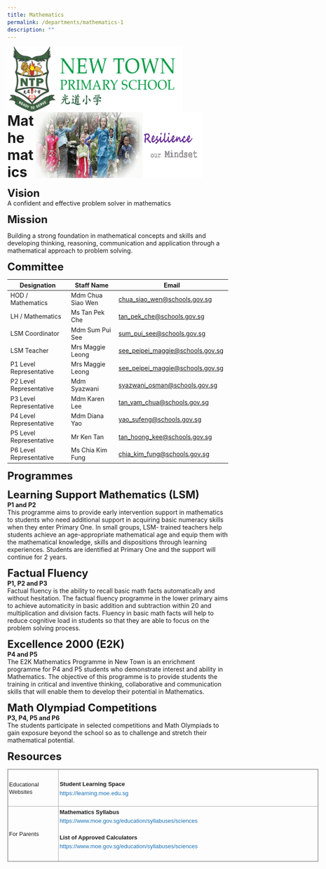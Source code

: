 ```yaml
---
title: Mathematics
permalink: /departments/mathematics-1
description: ""
---
```

<img src="/images/logosub.png" style="width:400px;height:150px;margin-left:0px;" align = "left">

<img src="/images/Header%20GIF.gif" style="width:380px;height:150px;margin-right:60px;" align = "right">
<br><br><br><br><br><br>

**<font size=6>Mathematics</font>**

**<font size=5>Vision</font>** <br>
A confident and effective problem solver in mathematics  


  
**<font size=5>Mission</font>** <br>


Building a strong foundation in mathematical concepts and skills and developing thinking, reasoning, communication and application through a mathematical approach to problem solving.

  


  
**<font size=5>Committee</font>** <br>


  

| Designation | Staff Name | Email |
| --- | --- | --- |
| HOD / Mathematics | Mdm Chua Siao Wen | [chua\_siao\_wen@schools.gov.sg](mailto:chua_siao_wen@schools.gov.sg) |
| LH / Mathematics | Ms Tan Pek Che | [tan\_pek\_che@schools.gov.sg](mailto:tan_pek_che@schools.gov.sg) |
| LSM Coordinator | Mdm Sum Pui See | [sum\_pui\_see@schools.gov.sg](mailto:sum_pui_see@schools.gov.sg)  |
| LSM Teacher | Mrs Maggie Leong | [see\_peipei\_maggie@schools.gov.sg](mailto:see_peipei_maggie@schools.gov.sg)  |
| P1 Level Representative | Mrs Maggie Leong | [see\_peipei\_maggie@schools.gov.sg](mailto:see_peipei_maggie@schools.gov.sg)  |
| P2 Level Representative | Mdm Syazwani | [syazwani\_osman@schools.gov.sg](mailto:syazwani_osman@schools.gov.sg)  |
| P3 Level Representative | Mdm Karen Lee | [tan\_yam\_chua@schools.gov.sg](mailto:tan_yam_chua@schools.gov.sg)  |
| P4 Level Representative | Mdm Diana Yao | [yao\_sufeng@schools.gov.sg](mailto:yao_sufeng@schools.gov.sg)  |
| P5 Level Representative | Mr Ken Tan | [tan\_hoong\_kee@schools.gov.sg](mailto:tan_hoong_kee@schools.gov.sg)  |
| P6 Level Representative | Ms Chia Kim Fung | [chia\_kim\_fung@schools.gov.sg](mailto:chia_kim_fung@schools.gov.sg)  |

**<font size=5>Programmes</font>** <br>


  
**<font size=5>Learning Support Mathematics (LSM)</font>**<br>
**P1 and P2**  
This programme aims to provide early intervention support in mathematics to students who need additional support in acquiring basic numeracy skills when they enter Primary One. In small groups, LSM- trained teachers help students achieve an age-appropriate mathematical age and equip them with the mathematical knowledge, skills and dispositions through learning experiences. Students are identified at Primary One and the support will continue for 2 years.

**<font size=5>Factual Fluency </font>**<br>
**P1, P2 and P3**  
Factual fluency is the ability to recall basic math facts automatically and without hesitation. The factual fluency programme in the lower primary aims to achieve automaticity in basic addition and subtraction within 20 and multiplication and division facts. Fluency in basic math facts will help to reduce cognitive load in students so that they are able to focus on the problem solving process.  
  
  
**<font size=5>Excellence 2000 (E2K)</font>**<br>
**P4 and P5**  
The E2K Mathematics Programme in New Town is an enrichment programme for P4 and P5 students who demonstrate interest and ability in Mathematics. The objective of this programme is to provide students the training in critical and inventive thinking, collaborative and communication skills that will enable them to develop their potential in Mathematics.  
  
  
**<font size=5>Math Olympiad Competitions</font>**<br>
**P3, P4, P5 and P6**  
The students participate in selected competitions and Math Olympiads to gain exposure beyond the school so as to challenge and stretch their mathematical potential.

**<font size=5>Resources</font>**<br>

<table class="ive_eobj_center iveo_table ives_tab_simple3" style="margin: auto; outline: 0px; padding: 0px; border-collapse: collapse; clear: both; border: 1px solid rgb(170, 170, 170); width: 710px;"><tbody style="margin: 0px; outline: 0px; padding: 0px;"><tr style="margin: 0px; outline: 0px; padding: 0px;"><td style="margin: 0px; outline: 0px; padding: 2px; text-align: left; border: 1px solid rgb(170, 170, 170); width: 112px;"><font face="arial, sans-serif" size="2" style="margin: 0px; outline: 0px; padding: 0px;">Educational Websites&nbsp; &nbsp;&nbsp;</font></td><td style="margin: 0px; outline: 0px; padding: 2px; text-align: center; border: 1px solid rgb(170, 170, 170); width: 597px;"><div style="margin: 0px; outline: 0px; padding: 0px; line-height: 19.6px; text-align: left;"><span style="margin: 0px; outline: 0px; padding: 0px; background-color: initial;"><font face="arial, sans-serif" size="2" style="margin: 0px; outline: 0px; padding: 0px;"><br style="margin: 0px; outline: 0px; padding: 0px;"></font></span></div><div style="margin: 0px; outline: 0px; padding: 0px; line-height: 19.6px; text-align: left;"><span style="margin: 0px; outline: 0px; padding: 0px; background-color: initial;"><font face="arial, sans-serif" size="2" style="margin: 0px; outline: 0px; padding: 0px;"><b style="margin: 0px; outline: 0px; padding: 0px;">Student Learning Space</b></font></span></div><div style="margin: 0px; outline: 0px; padding: 0px; line-height: 19.6px; text-align: left;"><font face="arial, sans-serif" size="2" style="margin: 0px; outline: 0px; padding: 0px;"><a href="https://learning.moe.edu.sg/" target="_blank" style="margin: 0px; outline: 0px; padding: 0px; color: rgb(24, 112, 182); text-decoration: none;">https://learning.moe.edu.sg</a><span style="margin: 0px; outline: 0px; padding: 0px; background-color: initial;"><br style="margin: 0px; outline: 0px; padding: 0px;"></span></font></div><font face="arial, sans-serif" size="2" style="margin: 0px; outline: 0px; padding: 0px;"><br style="margin: 0px; outline: 0px; padding: 0px;"></font></td></tr><tr style="margin: 0px; outline: 0px; padding: 0px;"><td style="margin: 0px; outline: 0px; padding: 2px; text-align: left; border: 1px solid rgb(170, 170, 170); width: 60px;"><font face="arial, sans-serif" size="2" style="margin: 0px; outline: 0px; padding: 0px;">For Parents</font></td><td style="margin: 0px; outline: 0px; padding: 2px; text-align: center; border: 1px solid rgb(170, 170, 170); width: 60px;"><div style="margin: 0px; outline: 0px; padding: 0px; line-height: 19.6px; text-align: left;"><span style="margin: 0px; outline: 0px; padding: 0px; background-color: initial;"><font face="arial, sans-serif" size="2" style="margin: 0px; outline: 0px; padding: 0px;"><b style="margin: 0px; outline: 0px; padding: 0px;">Mathematics Syllabus</b></font></span></div><div style="margin: 0px; outline: 0px; padding: 0px; line-height: 19.6px; text-align: left;"><span style="margin: 0px; outline: 0px; padding: 0px; background-color: initial;"><font face="arial, sans-serif" size="2" style="margin: 0px; outline: 0px; padding: 0px;"><a href="https://www.moe.gov.sg/education/syllabuses/sciences" target="_blank" style="margin: 0px; outline: 0px; padding: 0px; color: rgb(24, 112, 182); text-decoration: none;">https://www.moe.gov.sg/education/syllabuses/sciences</a></font></span></div><font face="arial, sans-serif" size="2" style="margin: 0px; outline: 0px; padding: 0px;"><br style="margin: 0px; outline: 0px; padding: 0px;"></font><div style="margin: 0px; outline: 0px; padding: 0px; line-height: 19.6px; text-align: left;"><span style="margin: 0px; outline: 0px; padding: 0px; background-color: initial;"><font face="arial, sans-serif" size="2" style="margin: 0px; outline: 0px; padding: 0px;"><b style="margin: 0px; outline: 0px; padding: 0px;">List of Approved Calculators</b></font></span></div><div style="margin: 0px; outline: 0px; padding: 0px; line-height: 19.6px; text-align: left;"><span style="margin: 0px; outline: 0px; padding: 0px; background-color: initial;"><font face="arial, sans-serif" size="2" style="margin: 0px; outline: 0px; padding: 0px;"><a href="https://www.moe.gov.sg/education/syllabuses/sciences" target="_blank" style="margin: 0px; outline: 0px; padding: 0px; color: rgb(24, 112, 182); text-decoration: none;">https://www.moe.gov.sg/education/syllabuses/sciences</a></font></span></div><div style="margin: 0px; outline: 0px; padding: 0px; line-height: 19.6px; text-align: left;"><span style="margin: 0px; outline: 0px; padding: 0px; background-color: initial;"><font face="arial, sans-serif" size="2" style="margin: 0px; outline: 0px; padding: 0px;"><br style="margin: 0px; outline: 0px; padding: 0px;"></font></span></div></td></tr></tbody></table>